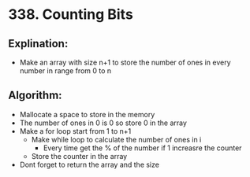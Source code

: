 # 338. Counting Bits

 ## Explination:
  - Make an array with size n+1 to store the number of ones in every number in range from 0
to n

 ## Algorithm:
  - Mallocate a space to store in the memory
  - The number of ones in 0 is 0 so store 0 in the array 
  - Make a for loop start from 1 to n+1
    - Make while loop to calculate the number of ones in i
      - Every time get the % of the number if 1 increasre the counter 
    - Store the counter in the array 
  - Dont forget to return the array and the size
